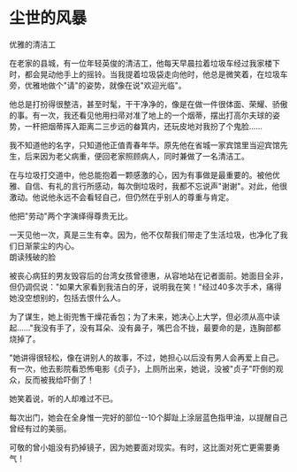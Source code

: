 # 尘世的风暴
 
优雅的清洁工  

在老家的县城，有一位年轻英俊的清洁工，他每天早晨拉着垃圾车经过我家楼下时，都会晃动他手上的摇铃。当我提着垃圾袋走向他时，他总是微笑着，在垃圾车旁，优雅地做个"请"的姿势，就像在说"欢迎光临"。 

他总是打扮得很整洁，甚至时髦，干干净净的，像是在做一件很体面、荣耀、骄傲的事。有一次，我还看见他用扫帚对准了地上的一个烟蒂，摆出打高尔夫球的姿势，一杆把烟蒂挥入距离二三步远的畚箕内，还玩皮地对我扮了个鬼脸…… 

我不知道他的名字，只知道他正值青春年华。原先他在省城一家宾馆里当迎宾馆先生，后来因为老父病重，便回老家照顾病人，同时兼做了一名清洁工。 

在与垃圾打交道中，他总能抱着一颗感激的心，因为有事做是最重要的。被他优雅、自信、有礼的言行所感动，每次倒垃圾时，我都不忘说声"谢谢"。对此，他很激动。他说他永远不会看轻自己，但仍然在乎别人的尊重与肯定。 

他把"劳动"两个字演绎得尊贵无比。 

一天见他一次，真是三生有幸。因为，他不仅帮我们带走了生活垃圾，也净化了我们日渐蒙尘的内心。  
朗读残破的脸  

被丧心病狂的男友毁容后的台湾女孩曾德惠，从容地站在记者面前。她面目全非，但仍调侃说："如果大家看到我洁白的牙，说明我在笑！"经过40多次手术，痛得她没空想别的，包括去恨什么人。 

为了谋生，她上街兜售干燥花香包；为了未来，她决心上大学，但必须从高中读起……"我没有手了，没有耳朵、没有鼻子，嘴巴合不拢，最要命的是，连胸部都烧掉了。 

"她讲得很轻松，像在讲别人的故事，不过，她担心以后没有男人会再爱上自己。有一次，他去影院看恐怖电影《贞子》，上厕所出来，她说，没被"贞子"吓倒的观众，反而被我给吓倒了！ 

她笑着说，听的人却难过不已。 

每次出门，她会在全身惟一完好的部位--10个脚趾上涂层蓝色指甲油，以提醒自己曾经有过的美丽。 

可敬的曾小姐没有扔掉镜子，因为她要面对现实。有时，这比面对死亡更需要勇气！
  